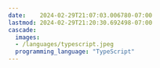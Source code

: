 ```yaml
---
date:    2024-02-29T21:07:03.006780-07:00
lastmod: 2024-02-29T21:20:30.692498-07:00
cascade:
  images:
  - /languages/typescript.jpeg
  programming_language: "TypeScript"
---
```

